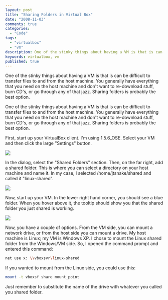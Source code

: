 ```yaml
---
layout: post
title: "Sharing Folders in Virtual Box"
date: "2008-11-03"
comments: true
categories:
  - "Code"
tags:
  - "virtualbox"
  - "vm"
description: One of the stinky things about having a VM is that is can be difficult to transfer files to and from the host machine.  You generally have everything that y
keywords: virtualbox, vm
published: true
---
```


One of the stinky things about having a VM is that is can be difficult to transfer files to and from the host machine.  You generally have everything that you need on the host machine and don't want to re-download stuff, burn CD's, or go through any of that jazz.  Sharing folders is probably the best option.

<!--more-->

One of the stinky things about having a VM is that is can be difficult to transfer files to and from the host machine.  You generally have everything that you need on the host machine and don't want to re-download stuff, burn CD's, or go through any of that jazz.  Sharing folders is probably the best option.

First, start up your VirtualBox client.  I'm using 1.5.6_OSE.  Select your VM and then click the large "Settings" button.

<img src="http://lh4.ggpht.com/_5XZCKcD6--c/SQ9oMOWw6AI/AAAAAAAAEjc/Ev3u68fKLPY/s800/settings.png" />

In the dialog, select the "Shared Folders" section.  Then, on the far right, add a shared folder.  This is where you can select a directory on your host machine and name it.  In my case, I selected /home/jtsnake/shared and called it "linux-shared".

<img src="http://lh3.ggpht.com/_5XZCKcD6--c/SQ9oMdDmegI/AAAAAAAAEjk/Qa1phVO-67U/s800/shared.png" />

Now, start up your VM.  In the lower right hand corner, you should see a blue folder.  When you hover above it, the tooltip should show you that the shared folder you just shared is working.

<img src="http://lh5.ggpht.com/_5XZCKcD6--c/SQ9oM_IqTwI/AAAAAAAAEjs/VTrOslAZyuk/s800/status.png" />

Now, you have a couple of options.  From the VM side, you can mount a network drive, or from the host side you can mount a drive.  My host machine is Linux; my VM is Windows XP.  I chose to mount the Linux shared folder from the Windows/VM side.  So, I opened the command prompt and entered this command:

```bash
net use x: \\vboxsvr\linux-shared
```

If you wanted to mount from the Linux side, you could use this:

```bash
mount -t vboxsf share mount_point
```

Just remember to substitute the name of the drive with whatever you called you shared folder.

  
